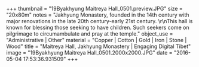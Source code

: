 +++
thumbnail = "19Byakhyung Maitreya Hall_0501.preview.JPG"
size = "20x80m"
notes = "Jakhyung Monastery, founded in the 14th century with major renovations in the late 20th century-early 21st century. \r\nThis hall is known for blessing those seeking to have children. Such seekers come on pilgrimage to circumambulate and pray at the temple."
object_use = "Administrative | Other"
material = "Copper | Cotton | Gold | Iron | Stone | Wood"
title = "Maitreya Hall, Jakhyung Monastery | Engaging Digital Tibet"
image = "19Byakhyung Maitreya Hall_0501.2000x2000.JPG"
date = "2016-05-04 17:53:36.931509"
+++
